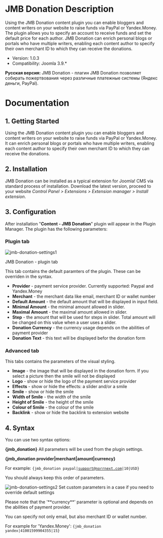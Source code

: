 JMB Donation Description
============

Using the JMB Donation content plugin you can enable bloggers and content writers on your website to raise funds via PayPal or Yandex.Money. The plugin allows you to specify an account to receive funds and set the default price for each author. JMB Donation can enrich personal blogs or portals who have multiple writers, enabling each content author to specify their own merchant ID to which they can receive the donations.

- Version: 1.0.3
- Compatibility: Joomla 3.9.*

**Русская версия:**
JMB Donation - плагин JMB Donation позволяет собирать пожертвования через различные платежные системы (Яндекс деньги, PayPal).


Documentation
=============

## 1. Getting Started

Using the JMB Donation content plugin you can enable bloggers and content writers on your website to raise funds via PayPal or Yandex.Money. It can enrich personal blogs or portals who have multiple writers, enabling each content author to specify their own merchant ID to which they can receive the donations.

## 2. Installation

JMB Donation can be installed as a typical extension for Joomla! CMS via standard process of installation. Download the latest version, proceed to your website _Control Panel > Extensions > Extension manager > Install extension_.

## 3. Configuration

After installation "**Content - JMB Donation**" plugin will appear in the Plugin Manager. The plugin has the following parameters:

### Plugin tab
![jmb-donation-settings1](https://user-images.githubusercontent.com/3432048/163677422-5c1354a2-5ca4-4399-ad4f-d50cce53f3e8.png)

JMB Donation - plugin tab

This tab contains the default paramters of the plugin. These can be overriden in the syntax.

* **Provider** - payment service provider. Currently supported: Paypal and Yandex.Money
* **Merchant** - the merchant data like email, merchant ID or wallet number
* **Default Amount** - the default amount that will be displayed in input field.
* **Minimal Amount** - the minimal amount allowed in slider.
* **Maximal Amount** - the maximal amount allowed in slider.
* **Step** - the amount that will be used for steps in slider. Total amount will be changed on this value when a user uses a slider.
* **Donation Currency** - the currency usage depends on the abilities of payment provider
* **Donation Text** - this text will be displayed befor the donation form

### Advanced tab

This tabs contains the parameters of the visual styling.

* **Image** - the image that will be displayed in the donation form. If you select a picture then the smile will not be displayed
* **Logo** - show or hide the logo of the payment service provider
* **Effects** - show or hide the effects: a slider and/or a smile
* **Smile** - show or hide the smile
* **Width of Smile** - the width of the smile
* **Height of Smile** - the height of the smile
* **Colour of Smile** - the colour of the smile
* **Backlink** - show or hide the backlink to extension website

## 4. Syntax

You can use two syntax options:

**{jmb_donation}**
All parameters will be used from the plugin settings.

**{jmb_donation provider|merchant|amount|currency}**

For example: <code>{jmb_donation paypal|support@norrnext.com|10|USD}</code>

You should always keep this order of parameters.

![jmb-donation-settings2](https://user-images.githubusercontent.com/3432048/163677428-750ee379-e632-440f-a6ca-0623717ad2c9.png)
Set custom parameters in a case if you need to override default settings

<p class="uk-alert">
    Please note that the '**currency**' parameter is optional and depends on the abilities of payment provider.
</p>

You can specify not only email, but also merchant ID or wallet number.

For example for 'Yandex.Money': <code>{jmb_donation yandex|41001599904355|15}</code>

